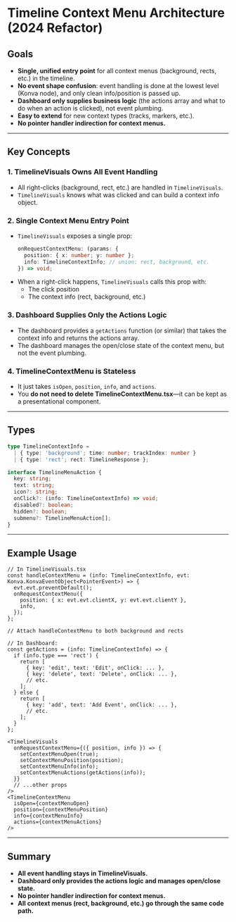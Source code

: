 # Timeline Context Menu Architecture (2024 Refactor)

## Goals
- **Single, unified entry point** for all context menus (background, rects, etc.) in the timeline.
- **No event shape confusion**: event handling is done at the lowest level (Konva node), and only clean info/position is passed up.
- **Dashboard only supplies business logic** (the actions array and what to do when an action is clicked), not event plumbing.
- **Easy to extend** for new context types (tracks, markers, etc.).
- **No pointer handler indirection for context menus.**

---

## Key Concepts

### 1. **TimelineVisuals Owns All Event Handling**
- All right-clicks (background, rect, etc.) are handled in `TimelineVisuals`.
- `TimelineVisuals` knows what was clicked and can build a context info object.

### 2. **Single Context Menu Entry Point**
- `TimelineVisuals` exposes a single prop:
  ```ts
  onRequestContextMenu: (params: {
    position: { x: number; y: number };
    info: TimelineContextInfo; // union: rect, background, etc.
  }) => void;
  ```
- When a right-click happens, `TimelineVisuals` calls this prop with:
  - The click position
  - The context info (rect, background, etc.)

### 3. **Dashboard Supplies Only the Actions Logic**
- The dashboard provides a `getActions` function (or similar) that takes the context info and returns the actions array.
- The dashboard manages the open/close state of the context menu, but not the event plumbing.

### 4. **TimelineContextMenu is Stateless**
- It just takes `isOpen`, `position`, `info`, and `actions`.
- You **do not need to delete TimelineContextMenu.tsx**—it can be kept as a presentational component.

---

## Types

```ts
type TimelineContextInfo =
  | { type: 'background'; time: number; trackIndex: number }
  | { type: 'rect'; rect: TimelineResponse };

interface TimelineMenuAction {
  key: string;
  text: string;
  icon?: string;
  onClick?: (info: TimelineContextInfo) => void;
  disabled?: boolean;
  hidden?: boolean;
  submenu?: TimelineMenuAction[];
}
```

---

## Example Usage

```tsx
// In TimelineVisuals.tsx
const handleContextMenu = (info: TimelineContextInfo, evt: Konva.KonvaEventObject<PointerEvent>) => {
  evt.evt.preventDefault();
  onRequestContextMenu({
    position: { x: evt.evt.clientX, y: evt.evt.clientY },
    info,
  });
};

// Attach handleContextMenu to both background and rects

// In Dashboard:
const getActions = (info: TimelineContextInfo) => {
  if (info.type === 'rect') {
    return [
      { key: 'edit', text: 'Edit', onClick: ... },
      { key: 'delete', text: 'Delete', onClick: ... },
      // etc.
    ];
  } else {
    return [
      { key: 'add', text: 'Add Event', onClick: ... },
      // etc.
    ];
  }
};

<TimelineVisuals
  onRequestContextMenu={({ position, info }) => {
    setContextMenuOpen(true);
    setContextMenuPosition(position);
    setContextMenuInfo(info);
    setContextMenuActions(getActions(info));
  }}
  // ...other props
/>
<TimelineContextMenu
  isOpen={contextMenuOpen}
  position={contextMenuPosition}
  info={contextMenuInfo}
  actions={contextMenuActions}
/>
```

---

## Summary
- **All event handling stays in TimelineVisuals.**
- **Dashboard only provides the actions logic and manages open/close state.**
- **No pointer handler indirection for context menus.**
- **All context menus (rect, background, etc.) go through the same code path.**
